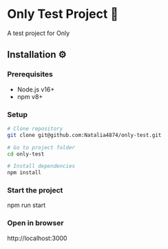 # Only Test Project 🚀

A test project for Only

## Installation ⚙️

### Prerequisites

- Node.js v16+
- npm v8+

### Setup

```bash
# Clone repository
git clone git@github.com:Natalia4874/only-test.git

# Go to project folder
cd only-test

# Install dependencies
npm install
```

### Start the project

npm run start

### Open in browser

http://localhost:3000
